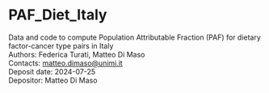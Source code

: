 # PAF_Diet_Italy
Data and code to compute Population Attributable Fraction (PAF) for dietary factor-cancer type pairs in Italy<br>
Authors: Federica Turati, Matteo Di Maso<br>
Contacts: matteo.dimaso@unimi.it<br>
Deposit date: 2024-07-25<br>
Depositor: Matteo Di Maso<br>
